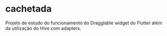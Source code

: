 # cachetada

Projeto de estudo do funcionamento do Dragglable widget do Flutter além da utilização do Hive com adapters.
